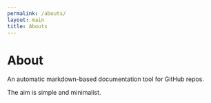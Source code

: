 ```yaml
---
permalink: /abouts/
layout: main
title: Abouts
---
```


# About

An automatic markdown-based documentation tool for GitHub repos.


The aim is simple and minimalist.